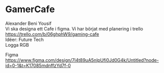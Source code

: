# GamerCafe
Alexander Beni Yousif  
Vi ska designa ett Cafe i figma.
Vi har börjat med planering i trello  
https://trello.com/b/06ghphW9/gaming-cafe  
Idéer:
Future Tech  
Logga RGB  

Figma  
https://www.figma.com/design/7l4t89uA5nlpUfi0Jd0G4k/Untitled?node-id=0-1&t=K17085mdnffzYd7f-0  
